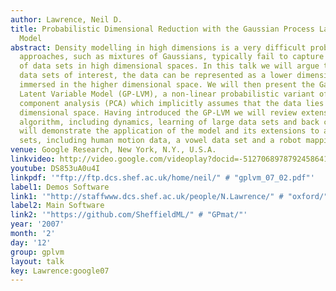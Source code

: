 ```yaml
---
author: Lawrence, Neil D.
title: Probabilistic Dimensional Reduction with the Gaussian Process Latent Variable
  Model
abstract: Density modelling in high dimensions is a very difficult problem. Traditional
  approaches, such as mixtures of Gaussians, typically fail to capture the structure
  of data sets in high dimensional spaces. In this talk we will argue that for many
  data sets of interest, the data can be represented as a lower dimensional manifold
  immersed in the higher dimensional space. We will then present the Gaussian Process
  Latent Variable Model (GP-LVM), a non-linear probabilistic variant of principal
  component analysis (PCA) which implicitly assumes that the data lies on a lower
  dimensional space. Having introduced the GP-LVM we will review extensions to the
  algorithm, including dynamics, learning of large data sets and back constraints.  We
  will demonstrate the application of the model and its extensions to a range of data
  sets, including human motion data, a vowel data set and a robot mapping problem.
venue: Google Research, New York, N.Y., U.S.A.
linkvideo: http://video.google.com/videoplay?docid=-5127068978792458641
youtube: DS853uA0u4I
linkpdf: '"ftp://ftp.dcs.shef.ac.uk/home/neil/" # "gplvm_07_02.pdf"'
label1: Demos Software
link1: '"http://staffwww.dcs.shef.ac.uk/people/N.Lawrence/" # "oxford/"'
label2: Main Software
link2: '"https://github.com/SheffieldML/" # "GPmat/"'
year: '2007'
month: '2'
day: '12'
group: gplvm
layout: talk
key: Lawrence:google07
---
```

